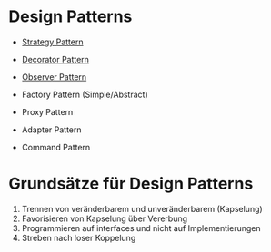 # Design Patterns

* [Strategy Pattern](StrategyPattern/README.md)
* [Decorator Pattern](DecoratorPattern/README.md)
* [Observer Pattern](ObserverPattern/README.md)

* Factory Pattern (Simple/Abstract)
* Proxy Pattern
* Adapter Pattern
* Command Pattern

# Grundsätze für Design Patterns

1) Trennen von veränderbarem und unveränderbarem (Kapselung)
1) Favorisieren von Kapselung über Vererbung
1) Programmieren auf interfaces und nicht auf Implementierungen
1) Streben nach loser Koppelung
